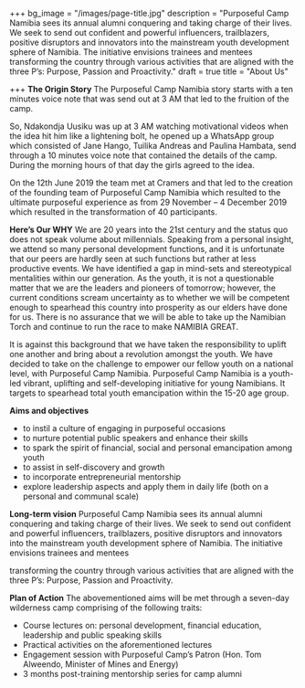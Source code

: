 +++
bg_image = "/images/page-title.jpg"
description = "Purposeful Camp Namibia sees its annual alumni conquering and taking charge of their lives. We seek to send out confident and powerful influencers, trailblazers, positive disruptors and innovators into the mainstream youth development sphere of Namibia. The initiative envisions trainees and mentees  transforming the country through various activities that are aligned with the three P’s: Purpose, Passion and Proactivity."
draft = true
title = "About Us"

+++
**The Origin Story**
The Purposeful Camp Namibia story starts with a ten minutes voice note that was send out at 3 AM that led to the fruition of the camp.

So, Ndakondja Uusiku was up at 3 AM watching motivational videos when the idea hit him like a lightening bolt, he opened up a WhatsApp group which consisted of Jane Hango, Tuilika Andreas and Paulina Hambata, send through a 10 minutes voice note that contained the details of the camp. During the morning hours of that day the girls agreed to the idea.

On the 12th June 2019 the team met at Cramers and that led to the creation of the founding team of Purposeful Camp Namibia which resulted to the ultimate purposeful experience as from 29 November – 4 December 2019 which resulted in the transformation of 40 participants.

**Here’s Our WHY**
We are 20 years into the 21st century and the status quo does not speak volume about millennials. Speaking from a personal insight, we attend so many personal development functions, and it is unfortunate that our peers are hardly seen at such functions but rather at less productive events. We have identified a gap in mind-sets and stereotypical mentalities within our generation. As the youth, it is not a questionable matter that we are the leaders and pioneers of tomorrow; however, the current conditions scream uncertainty as to whether we will be competent enough to spearhead this country into prosperity as our elders have done for us. There is no assurance that we will be able to take up the Namibian Torch and continue to run the race to make NAMIBIA GREAT.

It is against this background that we have taken the responsibility to uplift one another and bring about a revolution amongst the youth. We have decided to take on the challenge to empower our fellow youth on a national level, with Purposeful Camp Namibia. Purposeful Camp Namibia is a youth-led vibrant, uplifting and self-developing initiative for young Namibians. It targets to spearhead total youth emancipation within the 15-20 age group.

**Aims and objectives**
* to instil a culture of engaging in purposeful occasions
* to nurture potential public speakers and enhance their skills
* to spark the spirit of financial, social and personal emancipation among youth
* to assist in self-discovery and growth
* to incorporate entrepreneurial mentorship
* explore leadership aspects and apply them in daily life (both on a personal and communal scale)

**Long-term vision**
Purposeful Camp Namibia sees its annual alumni conquering and taking charge of their lives. We seek to send out confident and powerful influencers, trailblazers, positive disruptors and innovators into the mainstream youth development sphere of Namibia. The initiative envisions trainees and mentees

transforming the country through various activities that are aligned with the three P’s: Purpose, Passion and Proactivity.

**Plan of Action**
The abovementioned aims will be met through a seven-day wilderness camp comprising of the following traits:

* Course lectures on: personal development, financial education, leadership and public speaking skills
* Practical activities on the aforementioned lectures
* Engagement session with Purposeful Camp’s Patron (Hon. Tom Alweendo, Minister of Mines and Energy)
* 3 months post-training mentorship series for camp alumni